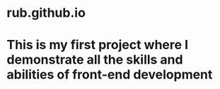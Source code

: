 # rub.github.io
# This is my first project where I demonstrate all the skills and abilities of front-end development
